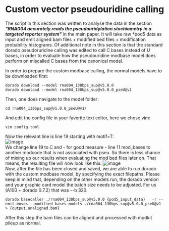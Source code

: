 # Custom vector pseudouridine calling

The script in this section was written to analyse the data in the section ***"RNA004 accurately reads the pseudouridylation stochiometry in a targeted reporter system"*** in the main paper. It will take raw *pod5 data as input and emit aligned bam files + modified bed files + modification probability histograms. Of additional note in this section is that the standard dorado pseudoruridine calling was edited to call C bases instead of U bases, in order to evaluate how the pseudouridine modbase model does perform on miscalled C bases from the canonical model.


In order to prepare the custom modbase calling, the normal models have to be downloaded first:  
```
dorado download --model rna004_130bps_sup@v5.0.0
dorado download --model rna004_130bps_sup@v5.0.0_pseU@v1
```  
Then, one does navigate to the model folder:  
```
cd rna004_130bps_sup@v5.0.0_pseU@v1/
```
And edit the config file in your favorite text editor, here we chose vim:  
```
vim config.toml
```
Now the relevant line is line 19 starting with motif=T:  
![image](https://github.com/user-attachments/assets/69eee054-79b3-49dc-a2ac-b6fc9173070c)  
We change line 19 to C and - for good measure - line 11 mod_bases to another modcode that is not associated with pseu. So there is less chance of mixing up our results when evaluating the mod bed files later on. That means, the resulting file will now look like this:
![image](https://github.com/user-attachments/assets/4095586e-4921-423b-afc9-a0f13a1c7525)  
Now, after the file has been closed and saved, we are able to run dorado with the custom modbase model, by specifying the exact filepaths. Please keep in mind that, depending on the other models run, the dorado version and your graphic card model the batch size needs to be adjusted. For us (A100 + dorado 0.7.2) that was --b 320.
```
dorado basecaller ./rna004_130bps_sup@v5.0.0 {pod5_input_data}   -r --emit-moves --modified-bases-models ./rna004_130bps_sup@v5.0.0_pseU@v1 > {output.unaligned.bam}
```
After this step the bam files can be aligned and processed with modkit pileup as normal.


